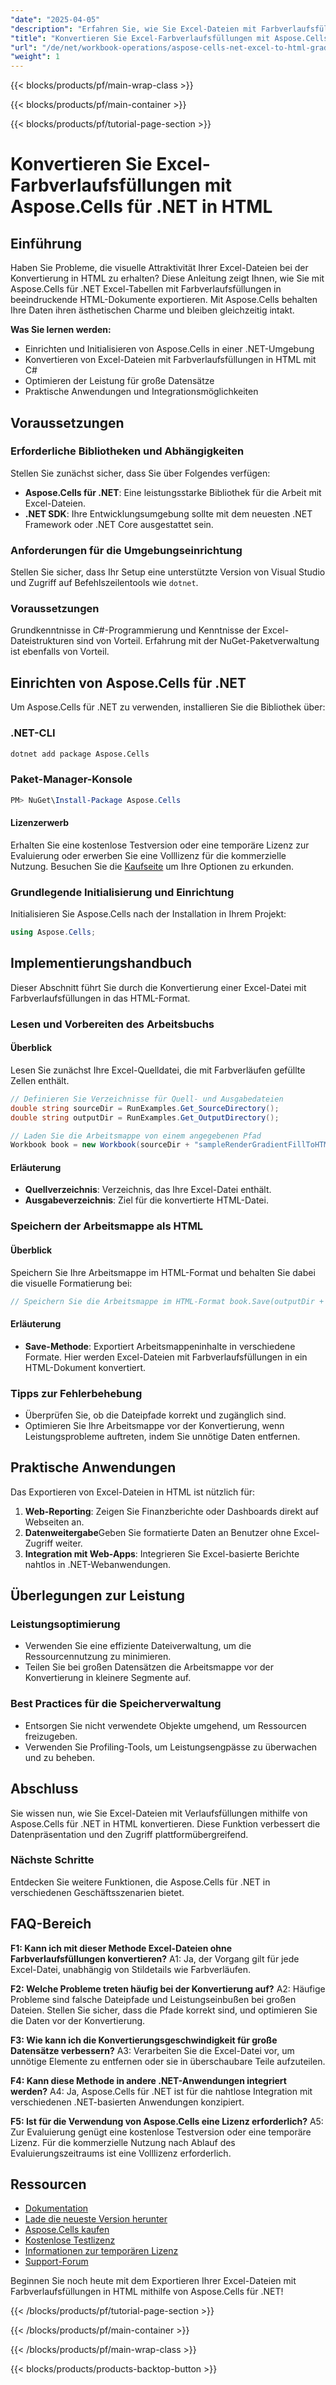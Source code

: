 ```yaml
---
"date": "2025-04-05"
"description": "Erfahren Sie, wie Sie Excel-Dateien mit Farbverlaufsfüllungen mithilfe von Aspose.Cells für .NET in optisch ansprechendes HTML konvertieren. Verbessern Sie die Datenpräsentation und -zugänglichkeit."
"title": "Konvertieren Sie Excel-Farbverlaufsfüllungen mit Aspose.Cells für .NET in HTML"
"url": "/de/net/workbook-operations/aspose-cells-net-excel-to-html-gradient-fills/"
"weight": 1
---
```


{{< blocks/products/pf/main-wrap-class >}}

{{< blocks/products/pf/main-container >}}

{{< blocks/products/pf/tutorial-page-section >}}


# Konvertieren Sie Excel-Farbverlaufsfüllungen mit Aspose.Cells für .NET in HTML

## Einführung

Haben Sie Probleme, die visuelle Attraktivität Ihrer Excel-Dateien bei der Konvertierung in HTML zu erhalten? Diese Anleitung zeigt Ihnen, wie Sie mit Aspose.Cells für .NET Excel-Tabellen mit Farbverlaufsfüllungen in beeindruckende HTML-Dokumente exportieren. Mit Aspose.Cells behalten Ihre Daten ihren ästhetischen Charme und bleiben gleichzeitig intakt.

**Was Sie lernen werden:**
- Einrichten und Initialisieren von Aspose.Cells in einer .NET-Umgebung
- Konvertieren von Excel-Dateien mit Farbverlaufsfüllungen in HTML mit C#
- Optimieren der Leistung für große Datensätze
- Praktische Anwendungen und Integrationsmöglichkeiten

## Voraussetzungen

### Erforderliche Bibliotheken und Abhängigkeiten
Stellen Sie zunächst sicher, dass Sie über Folgendes verfügen:
- **Aspose.Cells für .NET**: Eine leistungsstarke Bibliothek für die Arbeit mit Excel-Dateien.
- **.NET SDK**: Ihre Entwicklungsumgebung sollte mit dem neuesten .NET Framework oder .NET Core ausgestattet sein.

### Anforderungen für die Umgebungseinrichtung
Stellen Sie sicher, dass Ihr Setup eine unterstützte Version von Visual Studio und Zugriff auf Befehlszeilentools wie `dotnet`.

### Voraussetzungen
Grundkenntnisse in C#-Programmierung und Kenntnisse der Excel-Dateistrukturen sind von Vorteil. Erfahrung mit der NuGet-Paketverwaltung ist ebenfalls von Vorteil.

## Einrichten von Aspose.Cells für .NET

Um Aspose.Cells für .NET zu verwenden, installieren Sie die Bibliothek über:

### .NET-CLI
```bash
dotnet add package Aspose.Cells
```

### Paket-Manager-Konsole
```powershell
PM> NuGet\Install-Package Aspose.Cells
```

#### Lizenzerwerb
Erhalten Sie eine kostenlose Testversion oder eine temporäre Lizenz zur Evaluierung oder erwerben Sie eine Volllizenz für die kommerzielle Nutzung. Besuchen Sie die [Kaufseite](https://purchase.aspose.com/buy) um Ihre Optionen zu erkunden.

### Grundlegende Initialisierung und Einrichtung
Initialisieren Sie Aspose.Cells nach der Installation in Ihrem Projekt:
```csharp
using Aspose.Cells;
```

## Implementierungshandbuch

Dieser Abschnitt führt Sie durch die Konvertierung einer Excel-Datei mit Farbverlaufsfüllungen in das HTML-Format.

### Lesen und Vorbereiten des Arbeitsbuchs

#### Überblick
Lesen Sie zunächst Ihre Excel-Quelldatei, die mit Farbverläufen gefüllte Zellen enthält.
```csharp
// Definieren Sie Verzeichnisse für Quell- und Ausgabedateien
double string sourceDir = RunExamples.Get_SourceDirectory();
double string outputDir = RunExamples.Get_OutputDirectory();

// Laden Sie die Arbeitsmappe von einem angegebenen Pfad
Workbook book = new Workbook(sourceDir + "sampleRenderGradientFillToHTML.xlsx");
```

#### Erläuterung
- **Quellverzeichnis**: Verzeichnis, das Ihre Excel-Datei enthält.
- **Ausgabeverzeichnis**: Ziel für die konvertierte HTML-Datei.

### Speichern der Arbeitsmappe als HTML

#### Überblick
Speichern Sie Ihre Arbeitsmappe im HTML-Format und behalten Sie dabei die visuelle Formatierung bei:
```csharp
// Speichern Sie die Arbeitsmappe im HTML-Format book.Save(outputDir + "outputRenderGradientFillToHTML.html");
```

#### Erläuterung
- **Save-Methode**: Exportiert Arbeitsmappeninhalte in verschiedene Formate. Hier werden Excel-Dateien mit Farbverlaufsfüllungen in ein HTML-Dokument konvertiert.

### Tipps zur Fehlerbehebung
- Überprüfen Sie, ob die Dateipfade korrekt und zugänglich sind.
- Optimieren Sie Ihre Arbeitsmappe vor der Konvertierung, wenn Leistungsprobleme auftreten, indem Sie unnötige Daten entfernen.

## Praktische Anwendungen

Das Exportieren von Excel-Dateien in HTML ist nützlich für:
1. **Web-Reporting**: Zeigen Sie Finanzberichte oder Dashboards direkt auf Webseiten an.
2. **Datenweitergabe**Geben Sie formatierte Daten an Benutzer ohne Excel-Zugriff weiter.
3. **Integration mit Web-Apps**: Integrieren Sie Excel-basierte Berichte nahtlos in .NET-Webanwendungen.

## Überlegungen zur Leistung

### Leistungsoptimierung
- Verwenden Sie eine effiziente Dateiverwaltung, um die Ressourcennutzung zu minimieren.
- Teilen Sie bei großen Datensätzen die Arbeitsmappe vor der Konvertierung in kleinere Segmente auf.

### Best Practices für die Speicherverwaltung
- Entsorgen Sie nicht verwendete Objekte umgehend, um Ressourcen freizugeben.
- Verwenden Sie Profiling-Tools, um Leistungsengpässe zu überwachen und zu beheben.

## Abschluss
Sie wissen nun, wie Sie Excel-Dateien mit Verlaufsfüllungen mithilfe von Aspose.Cells für .NET in HTML konvertieren. Diese Funktion verbessert die Datenpräsentation und den Zugriff plattformübergreifend.

### Nächste Schritte
Entdecken Sie weitere Funktionen, die Aspose.Cells für .NET in verschiedenen Geschäftsszenarien bietet.

## FAQ-Bereich

**F1: Kann ich mit dieser Methode Excel-Dateien ohne Farbverlaufsfüllungen konvertieren?**
A1: Ja, der Vorgang gilt für jede Excel-Datei, unabhängig von Stildetails wie Farbverläufen.

**F2: Welche Probleme treten häufig bei der Konvertierung auf?**
A2: Häufige Probleme sind falsche Dateipfade und Leistungseinbußen bei großen Dateien. Stellen Sie sicher, dass die Pfade korrekt sind, und optimieren Sie die Daten vor der Konvertierung.

**F3: Wie kann ich die Konvertierungsgeschwindigkeit für große Datensätze verbessern?**
A3: Verarbeiten Sie die Excel-Datei vor, um unnötige Elemente zu entfernen oder sie in überschaubare Teile aufzuteilen.

**F4: Kann diese Methode in andere .NET-Anwendungen integriert werden?**
A4: Ja, Aspose.Cells für .NET ist für die nahtlose Integration mit verschiedenen .NET-basierten Anwendungen konzipiert.

**F5: Ist für die Verwendung von Aspose.Cells eine Lizenz erforderlich?**
A5: Zur Evaluierung genügt eine kostenlose Testversion oder eine temporäre Lizenz. Für die kommerzielle Nutzung nach Ablauf des Evaluierungszeitraums ist eine Volllizenz erforderlich.

## Ressourcen
- [Dokumentation](https://reference.aspose.com/cells/net/)
- [Lade die neueste Version herunter](https://releases.aspose.com/cells/net/)
- [Aspose.Cells kaufen](https://purchase.aspose.com/buy)
- [Kostenlose Testlizenz](https://releases.aspose.com/cells/net/)
- [Informationen zur temporären Lizenz](https://purchase.aspose.com/temporary-license/)
- [Support-Forum](https://forum.aspose.com/c/cells/9)

Beginnen Sie noch heute mit dem Exportieren Ihrer Excel-Dateien mit Farbverlaufsfüllungen in HTML mithilfe von Aspose.Cells für .NET!

{{< /blocks/products/pf/tutorial-page-section >}}

{{< /blocks/products/pf/main-container >}}

{{< /blocks/products/pf/main-wrap-class >}}

{{< blocks/products/products-backtop-button >}}